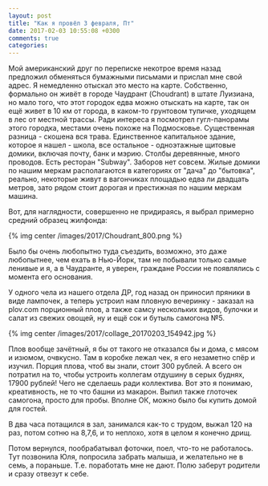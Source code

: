 ```yaml
---
layout: post
title: "Как я провёл 3 февраля, Пт"
date: 2017-02-03 10:55:08 +0300
comments: true
categories: 
---
```


Мой американский друг по переписке некотрое время назад предложил обменяться бумажными письмами и прислал мне свой адрес. Я немедленно отыскал это место на карте. Собственно, формально он живёт в городе Чаудрант (Choudrant) в штате Луизиана, но мало того, что этот городок едва можно отыскать на карте, так он ещё живет в 10 км от города, в каком-то грунтовом тупичке, уходящем в лес от местной трассы. Ради интереса я посмотрел гугл-панорамы этого городка, местами очень похоже на Подмосковье. Существенная разница - скошена вся трава. Единственное капитальное здание, которое я нашел - школа, все остальное - одноэтажные щитовые домики, включая почту, банк и мэрию. Столбы деревянные, много проводов. Есть ресторан "Subway". Заборов нет совсем. Жилые домики по нашим меркам располагаются в категориях от "дача" до "бытовка", реально, некоторые живут в вагончиках площадью едва ли двадцать метров, зато рядом стоит дорогая и престижная по нашим меркам машина.

Вот, для наглядности, совершенно не придираясь, я выбрал примерно средний образец жилфонда:

{% img center /images/2017/Choudrant_800.png %}

Было бы очень любопытно туда съездить, возможно, это даже любопытнее, чем ехать в Нью-Йорк, там не побывали только самые ленивые и я, а в Чаудранте, я уверен, граждане России не появлялись с момента его основания.

У одного чела из нашего отдела ДР, год назад он приносил пряники в виде лампочек, а теперь устроил нам пловную вечеринку - заказал на plov.com порционный плов, а также самсу нескольких видов, булочки и салат из свежих овощей, ну и ещё сок и бутыль самогона №5.

{% img center /images/2017/collage_20170203_154942.jpg %}

Плов вообще зачётный, я бы от такого не отказался бы и дома, с мясом и изюмом, очвкусно. Там в коробке лежал чек, я его незаметно спёр и изучил. Порция плова, чтоб вы знали, стоит 300 рублей. А всего он потратил на то, чтобы устроить коллегам отдушину в серых буднях, 17900 рублей! Чего не сделаешь ради коллектива. Вот это я понимаю, креативность, не то что башни из макарон. Выпил также глоточек самогона, просто для пробы. Вполне ОК, можно было бы купить домой для гостей.

В два часа потащился в зал, занимался как-то с трудом, выжал 120 на раз, потом сотню на 8,7,6, и то неплохо, хотя в целом я конечно дрищ.

Потом вернулся, пообрабатывал фоточки, поел, что-то не работалось. Тут позвонила Юля, попросила забрать малыша, и желательно не в семь, а пораньше. Т.е. поработать мне не дают. Полю заберут родители и сразу отвезут к себе.
